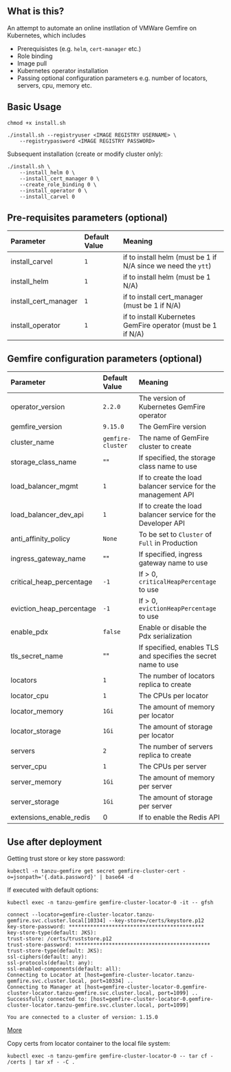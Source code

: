 ## What is this?
An attempt to automate an online instllation of VMWare Gemfire on Kubernetes, which includes
* Prerequisistes (e.g. `helm`, `cert-manager` etc.)
* Role binding
* Image pull
* Kubernetes operator installation
* Passing optional configuration parameters e.g. number of locators, servers, cpu, memory etc.

## Basic Usage
```
chmod +x install.sh

./install.sh --registryuser <IMAGE REGISTRY USERNAME> \
    --registrypassword <IMAGE REGISTRY PASSWORD>

```

Subsequent installation (create or modify cluster only):
```
./install.sh \ 
    --install_helm 0 \
    --install_cert_manager 0 \
    --create_role_binding 0 \
    --install_operator 0 \
    --install_carvel 0
```

## Pre-requisites parameters (optional)

| Parameter           | Default Value | Meaning |
|:------------------  |:--------------|:--------|
| install_carvel      | `1`           | if to install helm (must be 1 if N/A since we need the `ytt`) |
| install_helm        | `1`           | if to install helm (must be 1 N/A) |
| install_cert_manager| `1`           | if to install cert_manager (must be 1 if N/A) |
| install_operator    | `1`           | if to install Kubernetes GemFire operator (must be 1 if N/A) |

## Gemfire configuration parameters (optional)
| Parameter                | Default Value   | Meaning |
|:------------------       |:--------------   |:--------|
| operator_version         | `2.2.0`          | The version of Kubernetes GemFire operator |
| gemfire_version          | `9.15.0`         | The GemFire version |
| cluster_name             | `gemfire-cluster`| The name of GemFire cluster to create |
| storage_class_name       | ""               | If specified, the storage class name to use |
| load_balancer_mgmt       | `1`              | If to create the load balancer service for the management API |
| load_balancer_dev_api    | `1`              | If to create the load balancer service for the Developer API |
| anti_affinity_policy     | `None`           | To be set to `Cluster` of `Full` in Production |
| ingress_gateway_name     | ""               | If specified, ingress gateway name to use |
| critical_heap_percentage | `-1`             | If > 0, `criticalHeapPercentage` to use |
| eviction_heap_percentage | `-1`             | If > 0, `evictionHeapPercentage` to use |
| enable_pdx               | `false`          | Enable or disable the Pdx serialization |
| tls_secret_name          | ""               | If specified, enables TLS and specifies the secret name to use |
| locators                 | `1`              | The number of locators replica to create |
| locator_cpu              | `1`              | The CPUs per locator |
| locator_memory           | `1Gi`            | The amount of memory per locator |
| locator_storage          | `1Gi`            | The amount of storage per locator |
| servers                  | `2`              | The number of servers replica to create |
| server_cpu               | `1`              | The CPUs per server |
| server_memory            | `1Gi`            | The amount of memory per server |
| server_storage           | `1Gi`            | The amount of storage per server |
| extensions_enable_redis  | 0                | If to enable the Redis API

## Use after deployment

Getting trust store or key store password:
```
kubectl -n tanzu-gemfire get secret gemfire-cluster-cert -o=jsonpath='{.data.password}' | base64 -d
```

If executed with default options:
```
kubectl exec -n tanzu-gemfire gemfire-cluster-locator-0 -it -- gfsh

connect --locator=gemfire-cluster-locator.tanzu-gemfire.svc.cluster.local[10334] --key-store=/certs/keystore.p12
key-store-password: ********************************************
key-store-type(default: JKS): 
trust-store: /certs/truststore.p12
trust-store-password: ********************************************
trust-store-type(default: JKS): 
ssl-ciphers(default: any): 
ssl-protocols(default: any): 
ssl-enabled-components(default: all): 
Connecting to Locator at [host=gemfire-cluster-locator.tanzu-gemfire.svc.cluster.local, port=10334] ..
Connecting to Manager at [host=gemfire-cluster-locator-0.gemfire-cluster-locator.tanzu-gemfire.svc.cluster.local, port=1099] ..
Successfully connected to: [host=gemfire-cluster-locator-0.gemfire-cluster-locator.tanzu-gemfire.svc.cluster.local, port=1099]

You are connected to a cluster of version: 1.15.0

```
[More](https://docs.vmware.com/en/VMware-Tanzu-GemFire-for-Kubernetes/2.1/gf-k8s/GUID-work-with-cluster.html)

Copy certs from locator container to the local file system:
```
kubectl exec -n tanzu-gemfire gemfire-cluster-locator-0 -- tar cf - /certs | tar xf - -C .

```
